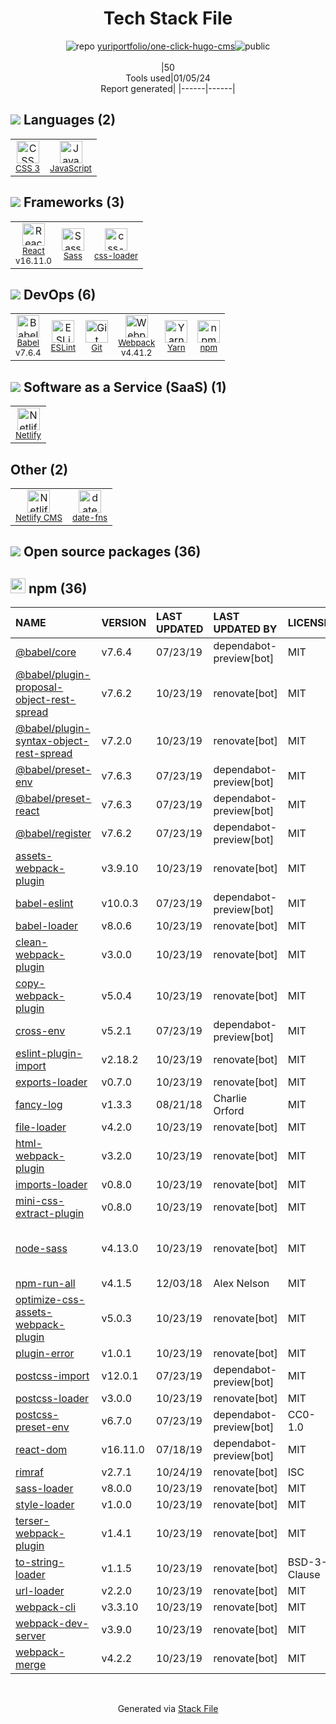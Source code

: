 <!--
&lt;--- Readme.md Snippet without images Start ---&gt;
## Tech Stack
yuriportfolio/one-click-hugo-cms is built on the following main stack:

- [React](https://reactjs.org/) – Javascript UI Libraries
- [Sass](http://sass-lang.com/) – CSS Pre-processors / Extensions
- [JavaScript](https://developer.mozilla.org/en-US/docs/Web/JavaScript) – Languages
- [Webpack](http://webpack.js.org) – JS Build Tools / JS Task Runners
- [Babel](http://babeljs.io/) – JavaScript Compilers
- [Netlify](https://www.netlify.com/) – Static Web Hosting
- [ESLint](http://eslint.org/) – Code Review
- [Yarn](https://yarnpkg.com/) – Front End Package Manager
- [Netlify CMS](https://www.netlifycms.org/) – Self-Hosted Blogging / CMS
- [css-loader](https://github.com/webpack-contrib/css-loader) – CSS Pre-processors / Extensions
- [date-fns](https://date-fns.org/) – Javascript Utilities & Libraries

Full tech stack [here](/techstack.md)

&lt;--- Readme.md Snippet without images End ---&gt;

&lt;--- Readme.md Snippet with images Start ---&gt;
## Tech Stack
yuriportfolio/one-click-hugo-cms is built on the following main stack:

- <img width='25' height='25' src='https://img.stackshare.io/service/1020/OYIaJ1KK.png' alt='React'/> [React](https://reactjs.org/) – Javascript UI Libraries
- <img width='25' height='25' src='https://img.stackshare.io/service/1171/jCR2zNJV.png' alt='Sass'/> [Sass](http://sass-lang.com/) – CSS Pre-processors / Extensions
- <img width='25' height='25' src='https://img.stackshare.io/service/1209/javascript.jpeg' alt='JavaScript'/> [JavaScript](https://developer.mozilla.org/en-US/docs/Web/JavaScript) – Languages
- <img width='25' height='25' src='https://img.stackshare.io/service/1682/IMG_4636.PNG' alt='Webpack'/> [Webpack](http://webpack.js.org) – JS Build Tools / JS Task Runners
- <img width='25' height='25' src='https://img.stackshare.io/service/2739/-1wfGjNw.png' alt='Babel'/> [Babel](http://babeljs.io/) – JavaScript Compilers
- <img width='25' height='25' src='https://img.stackshare.io/service/2748/default_5dfbb146cf22182bca88c7d07f2515a5888fc12a.jpg' alt='Netlify'/> [Netlify](https://www.netlify.com/) – Static Web Hosting
- <img width='25' height='25' src='https://img.stackshare.io/service/3337/Q4L7Jncy.jpg' alt='ESLint'/> [ESLint](http://eslint.org/) – Code Review
- <img width='25' height='25' src='https://img.stackshare.io/service/5848/44mC-kJ3.jpg' alt='Yarn'/> [Yarn](https://yarnpkg.com/) – Front End Package Manager
- <img width='25' height='25' src='https://img.stackshare.io/service/7613/YIgPht1s_400x400.jpg' alt='Netlify CMS'/> [Netlify CMS](https://www.netlifycms.org/) – Self-Hosted Blogging / CMS
- <img width='25' height='25' src='https://img.stackshare.io/service/8074/default_d2b16fd6997fb2e164de645a34f9b8d5a880d999.png' alt='css-loader'/> [css-loader](https://github.com/webpack-contrib/css-loader) – CSS Pre-processors / Extensions
- <img width='25' height='25' src='https://img.stackshare.io/service/10865/default_5551fb8853689f607a2bc0d5a09355d5a3d52bf0.png' alt='date-fns'/> [date-fns](https://date-fns.org/) – Javascript Utilities & Libraries

Full tech stack [here](/techstack.md)

&lt;--- Readme.md Snippet with images End ---&gt;
-->
<div align="center">

# Tech Stack File
![](https://img.stackshare.io/repo.svg "repo") [yuriportfolio/one-click-hugo-cms](https://github.com/yuriportfolio/one-click-hugo-cms)![](https://img.stackshare.io/public_badge.svg "public")
<br/><br/>
|50<br/>Tools used|01/05/24 <br/>Report generated|
|------|------|
</div>

## <img src='https://img.stackshare.io/languages.svg'/> Languages (2)
<table><tr>
  <td align='center'>
  <img width='36' height='36' src='https://img.stackshare.io/service/6727/css.png' alt='CSS 3'>
  <br>
  <sub><a href="https://developer.mozilla.org/en-US/docs/Web/CSS/CSS3">CSS 3</a></sub>
  <br>
  <sub></sub>
</td>

<td align='center'>
  <img width='36' height='36' src='https://img.stackshare.io/service/1209/javascript.jpeg' alt='JavaScript'>
  <br>
  <sub><a href="https://developer.mozilla.org/en-US/docs/Web/JavaScript">JavaScript</a></sub>
  <br>
  <sub></sub>
</td>

</tr>
</table>

## <img src='https://img.stackshare.io/frameworks.svg'/> Frameworks (3)
<table><tr>
  <td align='center'>
  <img width='36' height='36' src='https://img.stackshare.io/service/1020/OYIaJ1KK.png' alt='React'>
  <br>
  <sub><a href="https://reactjs.org/">React</a></sub>
  <br>
  <sub>v16.11.0</sub>
</td>

<td align='center'>
  <img width='36' height='36' src='https://img.stackshare.io/service/1171/jCR2zNJV.png' alt='Sass'>
  <br>
  <sub><a href="http://sass-lang.com/">Sass</a></sub>
  <br>
  <sub></sub>
</td>

<td align='center'>
  <img width='36' height='36' src='https://img.stackshare.io/service/8074/default_d2b16fd6997fb2e164de645a34f9b8d5a880d999.png' alt='css-loader'>
  <br>
  <sub><a href="https://github.com/webpack-contrib/css-loader">css-loader</a></sub>
  <br>
  <sub></sub>
</td>

</tr>
</table>

## <img src='https://img.stackshare.io/devops.svg'/> DevOps (6)
<table><tr>
  <td align='center'>
  <img width='36' height='36' src='https://img.stackshare.io/service/2739/-1wfGjNw.png' alt='Babel'>
  <br>
  <sub><a href="http://babeljs.io/">Babel</a></sub>
  <br>
  <sub>v7.6.4</sub>
</td>

<td align='center'>
  <img width='36' height='36' src='https://img.stackshare.io/service/3337/Q4L7Jncy.jpg' alt='ESLint'>
  <br>
  <sub><a href="http://eslint.org/">ESLint</a></sub>
  <br>
  <sub></sub>
</td>

<td align='center'>
  <img width='36' height='36' src='https://img.stackshare.io/service/1046/git.png' alt='Git'>
  <br>
  <sub><a href="http://git-scm.com/">Git</a></sub>
  <br>
  <sub></sub>
</td>

<td align='center'>
  <img width='36' height='36' src='https://img.stackshare.io/service/1682/IMG_4636.PNG' alt='Webpack'>
  <br>
  <sub><a href="http://webpack.js.org">Webpack</a></sub>
  <br>
  <sub>v4.41.2</sub>
</td>

<td align='center'>
  <img width='36' height='36' src='https://img.stackshare.io/service/5848/44mC-kJ3.jpg' alt='Yarn'>
  <br>
  <sub><a href="https://yarnpkg.com/">Yarn</a></sub>
  <br>
  <sub></sub>
</td>

<td align='center'>
  <img width='36' height='36' src='https://img.stackshare.io/service/1120/lejvzrnlpb308aftn31u.png' alt='npm'>
  <br>
  <sub><a href="https://www.npmjs.com/">npm</a></sub>
  <br>
  <sub></sub>
</td>

</tr>
</table>

## <img src='https://img.stackshare.io/saas.svg'/> Software as a Service (SaaS) (1)
<table><tr>
  <td align='center'>
  <img width='36' height='36' src='https://img.stackshare.io/service/2748/default_5dfbb146cf22182bca88c7d07f2515a5888fc12a.jpg' alt='Netlify'>
  <br>
  <sub><a href="https://www.netlify.com/">Netlify</a></sub>
  <br>
  <sub></sub>
</td>

</tr>
</table>

## Other (2)
<table><tr>
  <td align='center'>
  <img width='36' height='36' src='https://img.stackshare.io/service/7613/YIgPht1s_400x400.jpg' alt='Netlify CMS'>
  <br>
  <sub><a href="https://www.netlifycms.org/">Netlify CMS</a></sub>
  <br>
  <sub></sub>
</td>

<td align='center'>
  <img width='36' height='36' src='https://img.stackshare.io/service/10865/default_5551fb8853689f607a2bc0d5a09355d5a3d52bf0.png' alt='date-fns'>
  <br>
  <sub><a href="https://date-fns.org/">date-fns</a></sub>
  <br>
  <sub></sub>
</td>

</tr>
</table>


## <img src='https://img.stackshare.io/group.svg' /> Open source packages (36)</h2>

## <img width='24' height='24' src='https://img.stackshare.io/service/1120/lejvzrnlpb308aftn31u.png'/> npm (36)

|NAME|VERSION|LAST UPDATED|LAST UPDATED BY|LICENSE|VULNERABILITIES|
|:------|:------|:------|:------|:------|:------|
|[@babel/core](https://www.npmjs.com/@babel/core)|v7.6.4|07/23/19|dependabot-preview[bot] |MIT|N/A|
|[@babel/plugin-proposal-object-rest-spread](https://www.npmjs.com/@babel/plugin-proposal-object-rest-spread)|v7.6.2|10/23/19|renovate[bot] |MIT|N/A|
|[@babel/plugin-syntax-object-rest-spread](https://www.npmjs.com/@babel/plugin-syntax-object-rest-spread)|v7.2.0|10/23/19|renovate[bot] |MIT|N/A|
|[@babel/preset-env](https://www.npmjs.com/@babel/preset-env)|v7.6.3|07/23/19|dependabot-preview[bot] |MIT|N/A|
|[@babel/preset-react](https://www.npmjs.com/@babel/preset-react)|v7.6.3|07/23/19|dependabot-preview[bot] |MIT|N/A|
|[@babel/register](https://www.npmjs.com/@babel/register)|v7.6.2|07/23/19|dependabot-preview[bot] |MIT|N/A|
|[assets-webpack-plugin](https://www.npmjs.com/assets-webpack-plugin)|v3.9.10|10/23/19|renovate[bot] |MIT|N/A|
|[babel-eslint](https://www.npmjs.com/babel-eslint)|v10.0.3|07/23/19|dependabot-preview[bot] |MIT|N/A|
|[babel-loader](https://www.npmjs.com/babel-loader)|v8.0.6|10/23/19|renovate[bot] |MIT|N/A|
|[clean-webpack-plugin](https://www.npmjs.com/clean-webpack-plugin)|v3.0.0|10/23/19|renovate[bot] |MIT|N/A|
|[copy-webpack-plugin](https://www.npmjs.com/copy-webpack-plugin)|v5.0.4|10/23/19|renovate[bot] |MIT|N/A|
|[cross-env](https://www.npmjs.com/cross-env)|v5.2.1|07/23/19|dependabot-preview[bot] |MIT|N/A|
|[eslint-plugin-import](https://www.npmjs.com/eslint-plugin-import)|v2.18.2|10/23/19|renovate[bot] |MIT|N/A|
|[exports-loader](https://www.npmjs.com/exports-loader)|v0.7.0|10/23/19|renovate[bot] |MIT|N/A|
|[fancy-log](https://www.npmjs.com/fancy-log)|v1.3.3|08/21/18|Charlie Orford |MIT|N/A|
|[file-loader](https://www.npmjs.com/file-loader)|v4.2.0|10/23/19|renovate[bot] |MIT|N/A|
|[html-webpack-plugin](https://www.npmjs.com/html-webpack-plugin)|v3.2.0|10/23/19|renovate[bot] |MIT|N/A|
|[imports-loader](https://www.npmjs.com/imports-loader)|v0.8.0|10/23/19|renovate[bot] |MIT|N/A|
|[mini-css-extract-plugin](https://www.npmjs.com/mini-css-extract-plugin)|v0.8.0|10/23/19|renovate[bot] |MIT|N/A|
|[node-sass](https://www.npmjs.com/node-sass)|v4.13.0|10/23/19|renovate[bot] |MIT|[CVE-2020-24025](https://github.com/advisories/GHSA-r8f7-9pfq-mjmv) (Moderate)<br/>[](https://github.com/advisories/GHSA-9v62-24cr-58cx) (Moderate)|
|[npm-run-all](https://www.npmjs.com/npm-run-all)|v4.1.5|12/03/18|Alex Nelson |MIT|N/A|
|[optimize-css-assets-webpack-plugin](https://www.npmjs.com/optimize-css-assets-webpack-plugin)|v5.0.3|10/23/19|renovate[bot] |MIT|N/A|
|[plugin-error](https://www.npmjs.com/plugin-error)|v1.0.1|10/23/19|renovate[bot] |MIT|N/A|
|[postcss-import](https://www.npmjs.com/postcss-import)|v12.0.1|07/23/19|dependabot-preview[bot] |MIT|N/A|
|[postcss-loader](https://www.npmjs.com/postcss-loader)|v3.0.0|10/23/19|renovate[bot] |MIT|N/A|
|[postcss-preset-env](https://www.npmjs.com/postcss-preset-env)|v6.7.0|07/23/19|dependabot-preview[bot] |CC0-1.0|N/A|
|[react-dom](https://www.npmjs.com/react-dom)|v16.11.0|07/18/19|dependabot-preview[bot] |MIT|N/A|
|[rimraf](https://www.npmjs.com/rimraf)|v2.7.1|10/24/19|renovate[bot] |ISC|N/A|
|[sass-loader](https://www.npmjs.com/sass-loader)|v8.0.0|10/23/19|renovate[bot] |MIT|N/A|
|[style-loader](https://www.npmjs.com/style-loader)|v1.0.0|10/23/19|renovate[bot] |MIT|N/A|
|[terser-webpack-plugin](https://www.npmjs.com/terser-webpack-plugin)|v1.4.1|10/23/19|renovate[bot] |MIT|N/A|
|[to-string-loader](https://www.npmjs.com/to-string-loader)|v1.1.5|10/23/19|renovate[bot] |BSD-3-Clause|N/A|
|[url-loader](https://www.npmjs.com/url-loader)|v2.2.0|10/23/19|renovate[bot] |MIT|N/A|
|[webpack-cli](https://www.npmjs.com/webpack-cli)|v3.3.10|10/23/19|renovate[bot] |MIT|N/A|
|[webpack-dev-server](https://www.npmjs.com/webpack-dev-server)|v3.9.0|10/23/19|renovate[bot] |MIT|N/A|
|[webpack-merge](https://www.npmjs.com/webpack-merge)|v4.2.2|10/23/19|renovate[bot] |MIT|N/A|

<br/>
<div align='center'>

Generated via [Stack File](https://github.com/marketplace/stack-file)

